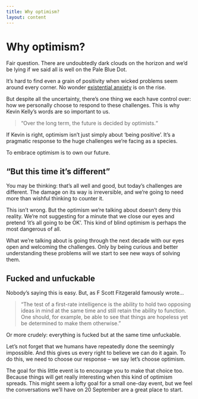 ```yaml
---
title: Why optimism?
layout: content
---
```


# Why optimism?

Fair question. There are undoubtedly dark clouds on the horizon and we’d be lying if we said all is well on the Pale Blue Dot.

It’s hard to find even a grain of positivity when wicked problems seem around every corner. No wonder [existential anxiety](https://www.bbc.com/worklife/article/20220929-the-unsettling-power-of-existential-dread) is on the rise.

But despite all the uncertainty, there’s one thing we each have control over: how we personally choose to respond to these challenges. This is why Kevin Kelly’s words are so important to us.

> “Over the long term, the future is decided by optimists.“

If Kevin is right, optimism isn’t just simply about ‘being positive’. It’s a pragmatic response to the huge challenges we’re facing as a species.

To embrace optimism is to own our future.

## “But this time it’s different”

You may be thinking: that’s all well and good, but today’s challenges are different. The damage on its way is irreversible, and we’re going to need more than wishful thinking to counter it.

This isn’t wrong. But the optimism we’re talking about doesn’t deny this reality. We’re not suggesting for a minute that we close our eyes and pretend ‘it’s all going to be OK’. This kind of blind optimism is perhaps the most dangerous of all.

What we’re talking about is going through the next decade with our eyes open and welcoming the challenges. Only by being curious and better understanding these problems will we start to see new ways of solving them.

## Fucked and unfuckable

Nobody’s saying this is easy. But, as F Scott Fitzgerald famously wrote…

> “The test of a first-rate intelligence is the ability to hold two opposing ideas in mind at the same time and still retain the ability to function. One should, for example, be able to see that things are hopeless yet be determined to make them otherwise.”

Or more crudely: everything is fucked but at the same time unfuckable.

Let’s not forget that we humans have repeatedly done the seemingly impossible. And this gives us every right to believe we can do it again. To do this, we need to choose our response – we say let’s choose optimism.

The goal for this little event is to encourage you to make that choice too. Because things will get really interesting when this kind of optimism spreads. This might seem a lofty goal for a small one-day event, but we feel the conversations we’ll have on 20 September are a great place to start.
